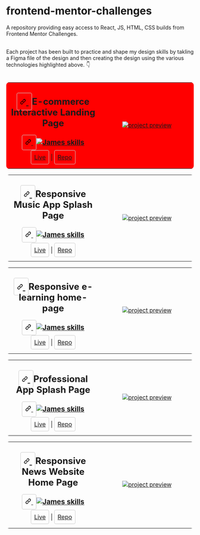 # frontend-mentor-challenges
A repository providing easy access to React, JS, HTML, CSS builds from Frontend Mentor Challenges.

<br>
Each project has been built to practice and shape my design skills by takling a Figma file of the design and then creating the design using the various technologies highlighted above. 👇</h4>
<br>
<!-- PROJECT 1 -->
<br>
<table align="center" style="border-collapse: collapse; border-radius: 8px; overflow: hidden; background-color: red;">
  <tbody>
    <tr>
      <td width="50%" align="center">
        <h2 tabindex="-1" dir="auto">
          <a
            aria-hidden="true"
            tabindex="-1"
            href="#"
            style="border: 1px solid #ccc; padding: 8px; border-radius: 4px"
          >
            <svg
              class="link"
              viewBox="0 0 16 16"
              version="1.1"
              width="16"
              height="16"
              aria-hidden="true"
            >
              <!-- stylized link icon svg -->
              <path
                d="m7.775 3.275 1.25-1.25a3.5 3.5 0 1 1 4.95 4.95l-2.5 2.5a3.5 3.5 0 0 1-4.95 0 .751.751 0 0 1 .018-1.042.751.751 0 0 1 1.042-.018 1.998 1.998 0 0 0 2.83 0l2.5-2.5a2.002 2.002 0 0 0-2.83-2.83l-1.25 1.25a.751.751 0 0 1-1.042-.018.751.751 0 0 1-.018-1.042Zm-4.69 9.64a1.998 1.998 0 0 0 2.83 0l1.25-1.25a.751.751 0 0 1 1.042.018.751.751 0 0 1 .018 1.042l-1.25 1.25a3.5 3.5 0 1 1-4.95-4.95l2.5-2.5a3.5 3.5 0 0 1 4.95 0 .751.751 0 0 1-.018 1.042.751.751 0 0 1-1.042.018 1.998 1.998 0 0 0-2.83 0l-2.5 2.5a1.998 1.998 0 0 0 0 2.83Z"
              ></path>
            </svg>
          </a>
        E-commerce Interactive Landing Page
        </h2>
        <h3 tabindex="-1" dir="auto">
          <a
            aria-hidden="true"
            tabindex="-1"
            href="#--------"
            style="border: 1px solid #ccc; padding: 8px; border-radius: 4px"
          >
            <svg
              class="link"
              viewBox="0 0 16 16"
              version="1.1"
              width="16"
              height="16"
              aria-hidden="true"
            >
              <path
                d="m7.775 3.275 1.25-1.25a3.5 3.5 0 1 1 4.95 4.95l-2.5 2.5a3.5 3.5 0 0 1-4.95 0 .751.751 0 0 1 .018-1.042.751.751 0 0 1 1.042-.018 1.998 1.998 0 0 0 2.83 0l2.5-2.5a2.002 2.002 0 0 0-2.83-2.83l-1.25 1.25a.751.751 0 0 1-1.042-.018.751.751 0 0 1-.018-1.042Zm-4.69 9.64a1.998 1.998 0 0 0 2.83 0l1.25-1.25a.751.751 0 0 1 1.042.018.751.751 0 0 1 .018 1.042l-1.25 1.25a3.5 3.5 0 1 1-4.95-4.95l2.5-2.5a3.5 3.5 0 0 1 4.95 0 .751.751 0 0 1-.018 1.042.751.751 0 0 1-1.042.018 1.998 1.998 0 0 0-2.83 0l-2.5 2.5a1.998 1.998 0 0 0 0 2.83Z"
              ></path>
            </svg>
          </a>
          <a href="https://skillicons.dev" rel="nofollow">
            <img
              src="https://skillicons.dev/icons?i=react,js,html,css"
              alt="James skills"
              style="max-width: 100%"
            />
          </a>
        </h3>
        <p dir="auto">
          <a
            href="https://silver-daifuku-d35f24.netlify.app/"
            rel="nofollow"
            style="border: 1px solid #ccc; padding: 8px; border-radius: 4px"
            >Live</a
          >
          |
          <a
            href="https://github.com/JAldo1980/e-commerce-website"
            style="border: 1px solid #ccc; padding: 8px; border-radius: 4px"
            >Repo</a
          >
        </p>
      </td>
      <td width="50%" align="center">
        <a href="#" rel="nofollow">
          <img
            alt="project preview"
            src="https://images2.imgbox.com/6c/30/gROvFKBR_o.png"
            style="visibility: visible; max-width: 100%"
          />
        </a>
      </td>
    </tr>
  </tbody>
</table>

<!-- PROJECT 2  -->

<table align="center" style="border-collapse: collapse; border-radius: 8px; overflow: hidden;">
  <tbody>
    <tr>
      <td width="50%" align="center">
        <h2 tabindex="-1" dir="auto">
          <a
            aria-hidden="true"
            tabindex="-1"
            href="#"
            style="border: 1px solid #ccc; padding: 8px; border-radius: 4px"
          >
            <svg
              class="link"
              viewBox="0 0 16 16"
              version="1.1"
              width="16"
              height="16"
              aria-hidden="true"
            >
              <!-- stylized link icon svg -->
              <path
                d="m7.775 3.275 1.25-1.25a3.5 3.5 0 1 1 4.95 4.95l-2.5 2.5a3.5 3.5 0 0 1-4.95 0 .751.751 0 0 1 .018-1.042.751.751 0 0 1 1.042-.018 1.998 1.998 0 0 0 2.83 0l2.5-2.5a2.002 2.002 0 0 0-2.83-2.83l-1.25 1.25a.751.751 0 0 1-1.042-.018.751.751 0 0 1-.018-1.042Zm-4.69 9.64a1.998 1.998 0 0 0 2.83 0l1.25-1.25a.751.751 0 0 1 1.042.018.751.751 0 0 1 .018 1.042l-1.25 1.25a3.5 3.5 0 1 1-4.95-4.95l2.5-2.5a3.5 3.5 0 0 1 4.95 0 .751.751 0 0 1-.018 1.042.751.751 0 0 1-1.042.018 1.998 1.998 0 0 0-2.83 0l-2.5 2.5a1.998 1.998 0 0 0 0 2.83Z"
              ></path>
            </svg>
          </a>
          Responsive Music App Splash Page
        </h2>
        <h3 tabindex="-1" dir="auto">
          <a
            aria-hidden="true"
            tabindex="-1"
            href="#--------"
            style="border: 1px solid #ccc; padding: 8px; border-radius: 4px"
          >
            <svg
              class="link"
              viewBox="0 0 16 16"
              version="1.1"
              width="16"
              height="16"
              aria-hidden="true"
            >
              <path
                d="m7.775 3.275 1.25-1.25a3.5 3.5 0 1 1 4.95 4.95l-2.5 2.5a3.5 3.5 0 0 1-4.95 0 .751.751 0 0 1 .018-1.042.751.751 0 0 1 1.042-.018 1.998 1.998 0 0 0 2.83 0l2.5-2.5a2.002 2.002 0 0 0-2.83-2.83l-1.25 1.25a.751.751 0 0 1-1.042-.018.751.751 0 0 1-.018-1.042Zm-4.69 9.64a1.998 1.998 0 0 0 2.83 0l1.25-1.25a.751.751 0 0 1 1.042.018.751.751 0 0 1 .018 1.042l-1.25 1.25a3.5 3.5 0 1 1-4.95-4.95l2.5-2.5a3.5 3.5 0 0 1 4.95 0 .751.751 0 0 1-.018 1.042.751.751 0 0 1-1.042.018 1.998 1.998 0 0 0-2.83 0l-2.5 2.5a1.998 1.998 0 0 0 0 2.83Z"
              ></path>
            </svg>
          </a>
          <a href="https://skillicons.dev" rel="nofollow">
            <img
              src="https://skillicons.dev/icons?i=html,css"
              alt="James skills"
              style="max-width: 100%"
            />
          </a>
        </h3>
        <p dir="auto">
          <a
            href="https://kaleidoscopic-bubblegum-a389e7.netlify.app/"
            rel="nofollow"
            style="border: 1px solid #ccc; padding: 8px; border-radius: 4px"
            >Live</a
          >
          |
          <a
            href="https://github.com/JAldo1980/javascript-music-landing-page"
            style="border: 1px solid #ccc; padding: 8px; border-radius: 4px"
            >Repo</a
          >
        </p>
      </td>
      <td width="50%" align="center">
        <a href="#" rel="nofollow">
          <img
            alt="project preview"
            src="https://images2.imgbox.com/f3/90/aJl1x0RQ_o.png"
            style="visibility: visible; max-width: 100%"
          />
        </a>
      </td>
    </tr>
  </tbody>
</table>

<!-- PROJECT 3  -->

<table align="center" style="border-collapse: collapse; border-radius: 8px; overflow: hidden;">
  <tbody>
    <tr>
      <td width="50%" align="center">
        <h2 tabindex="-1" dir="auto">
          <a
            aria-hidden="true"
            tabindex="-1"
            href="#"
            style="border: 1px solid #ccc; padding: 8px; border-radius: 4px"
          >
            <svg
              class="link"
              viewBox="0 0 16 16"
              version="1.1"
              width="16"
              height="16"
              aria-hidden="true"
            >
              <!-- stylized link icon svg -->
              <path
                d="m7.775 3.275 1.25-1.25a3.5 3.5 0 1 1 4.95 4.95l-2.5 2.5a3.5 3.5 0 0 1-4.95 0 .751.751 0 0 1 .018-1.042.751.751 0 0 1 1.042-.018 1.998 1.998 0 0 0 2.83 0l2.5-2.5a2.002 2.002 0 0 0-2.83-2.83l-1.25 1.25a.751.751 0 0 1-1.042-.018.751.751 0 0 1-.018-1.042Zm-4.69 9.64a1.998 1.998 0 0 0 2.83 0l1.25-1.25a.751.751 0 0 1 1.042.018.751.751 0 0 1 .018 1.042l-1.25 1.25a3.5 3.5 0 1 1-4.95-4.95l2.5-2.5a3.5 3.5 0 0 1 4.95 0 .751.751 0 0 1-.018 1.042.751.751 0 0 1-1.042.018 1.998 1.998 0 0 0-2.83 0l-2.5 2.5a1.998 1.998 0 0 0 0 2.83Z"
              ></path>
            </svg>
          </a>
          Responsive e-learning home-page
        </h2>
        <h3 tabindex="-1" dir="auto">
          <a
            aria-hidden="true"
            tabindex="-1"
            href="#--------"
            style="border: 1px solid #ccc; padding: 8px; border-radius: 4px"
          >
            <svg
              class="link"
              viewBox="0 0 16 16"
              version="1.1"
              width="16"
              height="16"
              aria-hidden="true"
            >
              <path
                d="m7.775 3.275 1.25-1.25a3.5 3.5 0 1 1 4.95 4.95l-2.5 2.5a3.5 3.5 0 0 1-4.95 0 .751.751 0 0 1 .018-1.042.751.751 0 0 1 1.042-.018 1.998 1.998 0 0 0 2.83 0l2.5-2.5a2.002 2.002 0 0 0-2.83-2.83l-1.25 1.25a.751.751 0 0 1-1.042-.018.751.751 0 0 1-.018-1.042Zm-4.69 9.64a1.998 1.998 0 0 0 2.83 0l1.25-1.25a.751.751 0 0 1 1.042.018.751.751 0 0 1 .018 1.042l-1.25 1.25a3.5 3.5 0 1 1-4.95-4.95l2.5-2.5a3.5 3.5 0 0 1 4.95 0 .751.751 0 0 1-.018 1.042.751.751 0 0 1-1.042.018 1.998 1.998 0 0 0-2.83 0l-2.5 2.5a1.998 1.998 0 0 0 0 2.83Z"
              ></path>
            </svg>
          </a>
          <a href="https://skillicons.dev" rel="nofollow">
            <img
              src="https://skillicons.dev/icons?i=html,css"
              alt="James skills"
              style="max-width: 100%"
            />
          </a>
        </h3>
        <p dir="auto">
          <a
            href="https://helpful-bublanina-545078.netlify.app/
"
            rel="nofollow"
            style="border: 1px solid #ccc; padding: 8px; border-radius: 4px"
            >Live</a
          >
          |
          <a
            href="https://github.com/JAldo1980/elearning-landing-page"
            style="border: 1px solid #ccc; padding: 8px; border-radius: 4px"
            >Repo</a
          >
        </p>
      </td>
      <td width="50%" align="center">
        <a href="#" rel="nofollow">
          <img
            alt="project preview"
            src="https://images2.imgbox.com/60/31/GfDDP3fK_o.png"
            style="visibility: visible; max-width: 100%"
          />
        </a>
      </td>
    </tr>
  </tbody>
</table>

<!-- PROJECT 4  -->

<table align="center" style="border-collapse: collapse; border-radius: 8px; overflow: hidden;">
  <tbody>
    <tr>
      <td width="50%" align="center">
        <h2 tabindex="-1" dir="auto">
          <a
            aria-hidden="true"
            tabindex="-1"
            href="#"
            style="border: 1px solid #ccc; padding: 8px; border-radius: 4px"
          >
            <svg
              class="link"
              viewBox="0 0 16 16"
              version="1.1"
              width="16"
              height="16"
              aria-hidden="true"
            >
              <!-- stylized link icon svg -->
              <path
                d="m7.775 3.275 1.25-1.25a3.5 3.5 0 1 1 4.95 4.95l-2.5 2.5a3.5 3.5 0 0 1-4.95 0 .751.751 0 0 1 .018-1.042.751.751 0 0 1 1.042-.018 1.998 1.998 0 0 0 2.83 0l2.5-2.5a2.002 2.002 0 0 0-2.83-2.83l-1.25 1.25a.751.751 0 0 1-1.042-.018.751.751 0 0 1-.018-1.042Zm-4.69 9.64a1.998 1.998 0 0 0 2.83 0l1.25-1.25a.751.751 0 0 1 1.042.018.751.751 0 0 1 .018 1.042l-1.25 1.25a3.5 3.5 0 1 1-4.95-4.95l2.5-2.5a3.5 3.5 0 0 1 4.95 0 .751.751 0 0 1-.018 1.042.751.751 0 0 1-1.042.018 1.998 1.998 0 0 0-2.83 0l-2.5 2.5a1.998 1.998 0 0 0 0 2.83Z"
              ></path>
            </svg>
          </a>
          Professional App Splash Page
        </h2>
        <h3 tabindex="-1" dir="auto">
          <a
            aria-hidden="true"
            tabindex="-1"
            href="#--------"
            style="border: 1px solid #ccc; padding: 8px; border-radius: 4px"
          >
            <svg
              class="link"
              viewBox="0 0 16 16"
              version="1.1"
              width="16"
              height="16"
              aria-hidden="true"
            >
              <path
                d="m7.775 3.275 1.25-1.25a3.5 3.5 0 1 1 4.95 4.95l-2.5 2.5a3.5 3.5 0 0 1-4.95 0 .751.751 0 0 1 .018-1.042.751.751 0 0 1 1.042-.018 1.998 1.998 0 0 0 2.83 0l2.5-2.5a2.002 2.002 0 0 0-2.83-2.83l-1.25 1.25a.751.751 0 0 1-1.042-.018.751.751 0 0 1-.018-1.042Zm-4.69 9.64a1.998 1.998 0 0 0 2.83 0l1.25-1.25a.751.751 0 0 1 1.042.018.751.751 0 0 1 .018 1.042l-1.25 1.25a3.5 3.5 0 1 1-4.95-4.95l2.5-2.5a3.5 3.5 0 0 1 4.95 0 .751.751 0 0 1-.018 1.042.751.751 0 0 1-1.042.018 1.998 1.998 0 0 0-2.83 0l-2.5 2.5a1.998 1.998 0 0 0 0 2.83Z"
              ></path>
            </svg>
          </a>
          <a href="https://skillicons.dev" rel="nofollow">
            <img
              src="https://skillicons.dev/icons?i=html,css"
              alt="James skills"
              style="max-width: 100%"
            />
          </a>
        </h3>
        <p dir="auto">
          <a
            href="https://suite-landing-page-old.netlify.app/"
            rel="nofollow"
            style="border: 1px solid #ccc; padding: 8px; border-radius: 4px"
            >Live</a
          >
          |
          <a
            href="https://github.com/JAldo1980/suite-landing-page"
            style="border: 1px solid #ccc; padding: 8px; border-radius: 4px"
            >Repo</a
          >
        </p>
      </td>
      <td width="50%" align="center">
        <a href="#" rel="nofollow">
          <img
            alt="project preview"
            src="https://images2.imgbox.com/10/ca/tfZzxKI8_o.png"
            style="visibility: visible; max-width: 100%"
          />
        </a>
      </td>
    </tr>
  </tbody>
</table>


<!-- PROJECT 5  -->

<table align="center" style="border-collapse: collapse; border-radius: 8px; overflow: hidden;">
  <tbody>
    <tr>
      <td width="50%" align="center">
        <h2 tabindex="-1" dir="auto">
          <a
            aria-hidden="true"
            tabindex="-1"
            href="#"
            style="border: 1px solid #ccc; padding: 8px; border-radius: 4px"
          >
            <svg
              class="link"
              viewBox="0 0 16 16"
              version="1.1"
              width="16"
              height="16"
              aria-hidden="true"
            >
              <!-- stylized link icon svg -->
              <path
                d="m7.775 3.275 1.25-1.25a3.5 3.5 0 1 1 4.95 4.95l-2.5 2.5a3.5 3.5 0 0 1-4.95 0 .751.751 0 0 1 .018-1.042.751.751 0 0 1 1.042-.018 1.998 1.998 0 0 0 2.83 0l2.5-2.5a2.002 2.002 0 0 0-2.83-2.83l-1.25 1.25a.751.751 0 0 1-1.042-.018.751.751 0 0 1-.018-1.042Zm-4.69 9.64a1.998 1.998 0 0 0 2.83 0l1.25-1.25a.751.751 0 0 1 1.042.018.751.751 0 0 1 .018 1.042l-1.25 1.25a3.5 3.5 0 1 1-4.95-4.95l2.5-2.5a3.5 3.5 0 0 1 4.95 0 .751.751 0 0 1-.018 1.042.751.751 0 0 1-1.042.018 1.998 1.998 0 0 0-2.83 0l-2.5 2.5a1.998 1.998 0 0 0 0 2.83Z"
              ></path>
            </svg>
          </a>
          Responsive News Website Home Page
        </h2>
        <h3 tabindex="-1" dir="auto">
          <a
            aria-hidden="true"
            tabindex="-1"
            href="#--------"
            style="border: 1px solid #ccc; padding: 8px; border-radius: 4px"
          >
            <svg
              class="link"
              viewBox="0 0 16 16"
              version="1.1"
              width="16"
              height="16"
              aria-hidden="true"
            >
              <path
                d="m7.775 3.275 1.25-1.25a3.5 3.5 0 1 1 4.95 4.95l-2.5 2.5a3.5 3.5 0 0 1-4.95 0 .751.751 0 0 1 .018-1.042.751.751 0 0 1 1.042-.018 1.998 1.998 0 0 0 2.83 0l2.5-2.5a2.002 2.002 0 0 0-2.83-2.83l-1.25 1.25a.751.751 0 0 1-1.042-.018.751.751 0 0 1-.018-1.042Zm-4.69 9.64a1.998 1.998 0 0 0 2.83 0l1.25-1.25a.751.751 0 0 1 1.042.018.751.751 0 0 1 .018 1.042l-1.25 1.25a3.5 3.5 0 1 1-4.95-4.95l2.5-2.5a3.5 3.5 0 0 1 4.95 0 .751.751 0 0 1-.018 1.042.751.751 0 0 1-1.042.018 1.998 1.998 0 0 0-2.83 0l-2.5 2.5a1.998 1.998 0 0 0 0 2.83Z"
              ></path>
            </svg>
          </a>
          <a href="https://skillicons.dev" rel="nofollow">
            <img
              src="https://skillicons.dev/icons?i=html,css"
              alt="James skills"
              style="max-width: 100%"
            />
          </a>
        </h3>
        <p dir="auto">
          <a
            href="https://responsive-news-home-page.netlify.app/"
            rel="nofollow"
            style="border: 1px solid #ccc; padding: 8px; border-radius: 4px"
            >Live</a
          >
          |
          <a
            href="#"
            style="border: 1px solid #ccc; padding: 8px; border-radius: 4px"
            >Repo</a
          >
        </p>
      </td>
      <td width="50%" align="center">
        <a href="#" rel="nofollow">
          <img
            alt="project preview"
            src="https://images2.imgbox.com/dc/7f/KOBTh5uo_o.png"
            style="visibility: visible; max-width: 100%"
          />
        </a>
      </td>
    </tr>
  </tbody>
</table>
